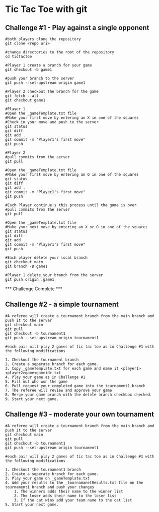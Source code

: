 # Tic Tac Toe with git

## Challenge #1 - Play against a single opponent

    #both players clone the repository
    git clone <repo uri>

    #change directories to the root of the repository
    cd tictactoe

    #Player 1 create a branch for your game
    git checkout -b game1

    #push your branch to the server
    git push --set-upstream origin game1

    #Player 2 checkout the branch for the game
    git fetch --all
    git checkout game1

    #Player 1
    #Open the _gameTemplate.txt file
    #Make your first move by entering an X in one of the squares
    #Check in your move and push to the server
    git status
    git diff
    git add .
    git commit -m "Player1's first move"
    git push

    #Player 2
    #pull commits from the server
    git pull

    #Open the _gameTemplate.txt file
    #Make your first move by entering an O in one of the squares
    git status
    git diff
    git add .
    git commit -m "Player1's first move"
    git push

    #Each Player continue's this process until the game is over
    #pull commits from the server
    git pull

    #Open the _gameTemplate.txt file
    #Make your next move by entering an X or O in one of the squares
    git status
    git diff
    git add .
    git commit -m "Player1's first move"
    git push

    #Each player delete your local branch 
    git checkout main
    git branch -D game1

    #Player 1 delete your branch from the server
    git push origin :game1

*** Challenge Complete ***

## Challenge #2 - a simple tournament

    #A referee will create a tournament branch from the main branch and push it to the server
    git checkout main
    git pull
    git checkout -b tournament1
    git push --set-upstream origin tournament1
    
    #each pair will play 2 games of tic tac toe as in Challenge #1 with the following modifications

    1. Checkout the tournament branch
    2. Create a seperate branch for each game.
    3. Copy _gameTemplate.txt for each game and name it <player1><player2>game<gameid>.txt
    4. Play your game as in Challenge #1
    5. Fill out who won the game
    6. Pull request your completed game into the tournament1 branch 
    7. The referee will review and approve your game
    8. Merge your game branch with the delete branch checkbox checked. 
    9. Start your next game. 
      

## Challenge #3 - moderate your own tournament

    #A referee will create a tournament branch from the main branch and push it to the server
    git checkout main
    git pull
    git checkout -b tournament1
    git push --set-upstream origin tournament1

    #each pair will play 2 games of tic tac toe as in Challenge #1 with the following modifications

    1. Checkout the tournament1 branch
    2. Create a seperate branch for each game.
    3. Play your game on _gameTemplate.txt
    4. Add your results to the _tournamanetResults.txt file on the tournament1 branch and push your changes
        1. The winners adds their name to the winner list
        2. The loser adds their name to the loser list
        3. If the cat wins add your team name to the cat list
    5. Start your next game. 










